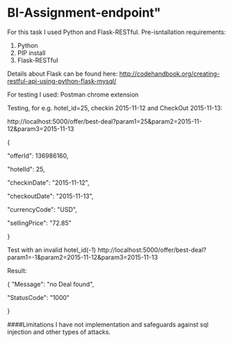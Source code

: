 BI-Assignment-endpoint" 
=============

For this task I used Python and Flask-RESTful. Pre-isntallation requirements:

1. Python
2. PIP install
3. Flask-RESTful

Details about Flask can be found here:
http://codehandbook.org/creating-restful-api-using-python-flask-mysql/

For testing I used:
Postman chrome extension

Testing, for e.g. hotel_id=25, checkin 2015-11-12 and CheckOut 2015-11-13:

http://localhost:5000/offer/best-deal?param1=25&param2=2015-11-12&param3=2015-11-13

{  

  "offerId": 136986160,
  
  "hotelId": 25,
  
  "checkinDate": "2015-11-12",
  
  "checkoutDate": "2015-11-13",
  
  "currencyCode": "USD",
  
  "sellingPrice": "72.85"
  
}

Test with an invalid hotel_id(-1)
http://localhost:5000/offer/best-deal?param1=-1&param2=2015-11-12&param3=2015-11-13

Result:

{
  "Message": "no Deal found",
  
  "StatusCode": "1000"
  
}

####Limitations
I have not implementation and safeguards against sql injection and other types of attacks.

